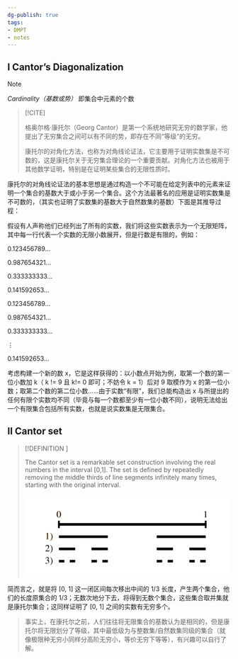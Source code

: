 ```yaml
---
dg-publish: true
tags:
- DMPT
- notes
---
```


## I Cantor’s Diagonalization

> [!NOTE]
>
> _Cardinality（基数或势）_ 即集合中元素的个数

> [!CITE]
>
> 格奥尔格·康托尔（Georg Cantor）是第一个系统地研究无穷的数学家，他提出了无穷集合之间可以有不同的势，即存在不同“等级”的无穷。
> 
> 康托尔的对角化方法，也称为对角线论证法，它主要用于证明实数集是不可数的，这是康托尔关于无穷集合理论的一个重要贡献。对角化方法也被用于其他数学证明，特别是在证明某些集合的无限性质时。

康托尔的对角线论证法的基本思想是通过构造一个不可能在给定列表中的元素来证明一个集合的基数大于或小于另一个集合。这个方法最著名的应用是证明实数集是不可数的，（其实也证明了实数集的基数大于自然数集的基数）下面是其推导过程：

假设有人声称他们已经列出了所有的实数，我们将这些实数表示为一个无限矩阵，其中每一行代表一个实数的无限小数展开，但是行数是有限的，例如：

0.123456789...

0.987654321...

0.333333333...

0.141592653...

0.123456789...

0.987654321...

0.333333333...

⋮​

0.141592653...

考虑构建一个新的数 x，它是这样获得的：以小数点开始为例，取第一个数的第一位小数加 k（ k != 9 且 k!= 0 即可；不妨令 k = 1）后对 9 取模作为 x 的第一位小数；取第二个数的第二位小数……由于实数“有限”，我们总能构造出 x 与所提出的任何有限个实数均不同（毕竟与每一个数都至少有一位小数不同），说明无法给出一个有限集合包括所有实数，也就是说实数集是无限集合。

## II Cantor set

> [!DEFINITION ]
>
> The Cantor set is a remarkable set construction involving the real numbers in the interval [0,1]. The set is defined by repeatedly removing the middle thirds of line segments infinitely many times, starting with the original interval.
>
> ![](attachments/11-Countability-and-Computability.png)

简而言之，就是将 [0, 1] 这一闭区间每次移出中间的 1/3 长度，产生两个集合，他们的长度原集合的 1/3；无数次地分下去，将得到无数个集合，这些集合取并集就是康托尔集合；这同样证明了 [0, 1] 之间的实数有无穷多个。

> 事实上，在康托尔之前，人们往往将无限集合的基数认为是相同的，但是康托尔将无限划分了等级，其中最低级为与整数集/自然数集同级的集合（就像极限种无穷小同样分高阶无穷小，等价无穷下等等），有兴趣可以自行了解。

